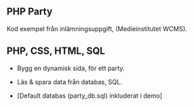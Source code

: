 ## PHP Party

Kod exempel från inlämningsuppgift, (Medieinstitutet WCMS).
 
## PHP, CSS, HTML, SQL

* Bygg en dynamisk sida, för ett party.
* Läs & spara data från databas, SQL.

* [Default databas (party_db.sql) inkluderat i demo]